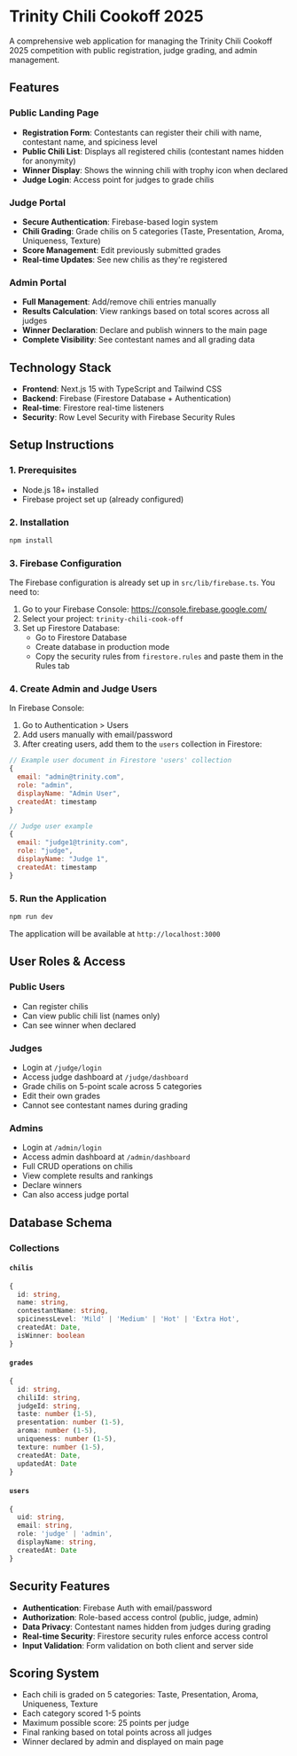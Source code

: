 # Trinity Chili Cookoff 2025

A comprehensive web application for managing the Trinity Chili Cookoff 2025 competition with public registration, judge grading, and admin management.

## Features

### Public Landing Page
- **Registration Form**: Contestants can register their chili with name, contestant name, and spiciness level
- **Public Chili List**: Displays all registered chilis (contestant names hidden for anonymity)
- **Winner Display**: Shows the winning chili with trophy icon when declared
- **Judge Login**: Access point for judges to grade chilis

### Judge Portal
- **Secure Authentication**: Firebase-based login system
- **Chili Grading**: Grade chilis on 5 categories (Taste, Presentation, Aroma, Uniqueness, Texture)
- **Score Management**: Edit previously submitted grades
- **Real-time Updates**: See new chilis as they're registered

### Admin Portal
- **Full Management**: Add/remove chili entries manually
- **Results Calculation**: View rankings based on total scores across all judges
- **Winner Declaration**: Declare and publish winners to the main page
- **Complete Visibility**: See contestant names and all grading data

## Technology Stack

- **Frontend**: Next.js 15 with TypeScript and Tailwind CSS
- **Backend**: Firebase (Firestore Database + Authentication)
- **Real-time**: Firestore real-time listeners
- **Security**: Row Level Security with Firebase Security Rules

## Setup Instructions

### 1. Prerequisites
- Node.js 18+ installed
- Firebase project set up (already configured)

### 2. Installation
```bash
npm install
```

### 3. Firebase Configuration
The Firebase configuration is already set up in `src/lib/firebase.ts`. You need to:

1. Go to your Firebase Console: https://console.firebase.google.com/
2. Select your project: `trinity-chili-cook-off`
3. Set up Firestore Database:
   - Go to Firestore Database
   - Create database in production mode
   - Copy the security rules from `firestore.rules` and paste them in the Rules tab

### 4. Create Admin and Judge Users
In Firebase Console:
1. Go to Authentication > Users
2. Add users manually with email/password
3. After creating users, add them to the `users` collection in Firestore:

```javascript
// Example user document in Firestore 'users' collection
{
  email: "admin@trinity.com",
  role: "admin",
  displayName: "Admin User",
  createdAt: timestamp
}

// Judge user example
{
  email: "judge1@trinity.com",
  role: "judge",
  displayName: "Judge 1",
  createdAt: timestamp
}
```

### 5. Run the Application
```bash
npm run dev
```

The application will be available at `http://localhost:3000`

## User Roles & Access

### Public Users
- Can register chilis
- Can view public chili list (names only)
- Can see winner when declared

### Judges
- Login at `/judge/login`
- Access judge dashboard at `/judge/dashboard`
- Grade chilis on 5-point scale across 5 categories
- Edit their own grades
- Cannot see contestant names during grading

### Admins
- Login at `/admin/login`
- Access admin dashboard at `/admin/dashboard`
- Full CRUD operations on chilis
- View complete results and rankings
- Declare winners
- Can also access judge portal

## Database Schema

### Collections

#### `chilis`
```typescript
{
  id: string,
  name: string,
  contestantName: string,
  spicinessLevel: 'Mild' | 'Medium' | 'Hot' | 'Extra Hot',
  createdAt: Date,
  isWinner: boolean
}
```

#### `grades`
```typescript
{
  id: string,
  chiliId: string,
  judgeId: string,
  taste: number (1-5),
  presentation: number (1-5),
  aroma: number (1-5),
  uniqueness: number (1-5),
  texture: number (1-5),
  createdAt: Date,
  updatedAt: Date
}
```

#### `users`
```typescript
{
  uid: string,
  email: string,
  role: 'judge' | 'admin',
  displayName: string,
  createdAt: Date
}
```

## Security Features

- **Authentication**: Firebase Auth with email/password
- **Authorization**: Role-based access control (public, judge, admin)
- **Data Privacy**: Contestant names hidden from judges during grading
- **Real-time Security**: Firestore security rules enforce access control
- **Input Validation**: Form validation on both client and server side

## Scoring System

- Each chili is graded on 5 categories: Taste, Presentation, Aroma, Uniqueness, Texture
- Each category scored 1-5 points
- Maximum possible score: 25 points per judge
- Final ranking based on total points across all judges
- Winner declared by admin and displayed on main page

